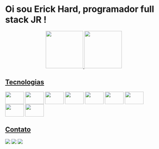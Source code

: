 #  Oi sou Erick Hard, programador full stack JR !
<div align="center">
  <a href="https://github.com/ErickHard">
  <img height="120em" src="https://github-readme-stats.vercel.app/api?username=ErickHard&show_icons=true&theme=dark&include_all_commits=true&count_private=true"/>
  <img height="120em" src="https://github-readme-stats.vercel.app/api/top-langs/?username=ErickHard&layout=compact&langs_count=7&theme=dark"/>
</div>

##  Tecnologias
<div style="display:inline-block">

<img align="center" height="40" width="60" src="https://cdn.jsdelivr.net/gh/devicons/devicon/icons/html5/html5-original.svg" />
<img align="center" height="40" width="60" src="https://cdn.jsdelivr.net/gh/devicons/devicon/icons/css3/css3-original.svg" />
<img align="center" height="40" width="60" src="https://cdn.jsdelivr.net/gh/devicons/devicon/icons/javascript/javascript-original.svg" />
<img align="center" height="40" width="60" src="https://cdn.jsdelivr.net/gh/devicons/devicon/icons/bootstrap/bootstrap-original.svg" />
<img align="center" height="40" width="60" src="https://cdn.jsdelivr.net/gh/devicons/devicon/icons/react/react-original.svg" />
<img align="center" height="40" width="60" src="https://cdn.jsdelivr.net/gh/devicons/devicon/icons/typescript/typescript-plain.svg" />
<img align="center" height="40" width="60" src="https://cdn.jsdelivr.net/gh/devicons/devicon/icons/vscode/vscode-original.svg" />
<img align="center" height="40" width="60" src="https://cdn.jsdelivr.net/gh/devicons/devicon/icons/angularjs/angularjs-original.svg" />
<img align="center" height="40" width="60" src="https://img.icons8.com/fluency/256/python.png" />

</div>

##  Contato
  <div aling="center">          
 
<a href= "mailto:ericksonmnzs@gmail.com"><img src="https://img.shields.io/badge/Gmail-D14836?style=for-the-badge&logo=gmail&logoColor=white" target=" _blank"></a>
<a href= "https://www.linkedin.com/in/ErickHard/" target="_blank"><img src="https://img.shields.io/badge/-LinkedIn- %230077B5?style=for-the-badge&logo=linkedin&logoColor=white" target="_blank"></a>
<a href="https://instagram.com/erick__hard" target="_blank"><img src="https://camo.githubusercontent.com/acaa286597b43c96dc02b69b90de15a65c52063e31835b763a061cc815f64bac/68747470733a2f2f696d672e736869656c64732e696f2f62616467652f2d496e7374616772616d2d2532334534343035463f7374796c653d666f722d7468652d6261646765266c6f676f3d696e7374616772616d266c6f676f436f6c6f723d7768697465"></a>
<div>
